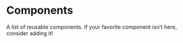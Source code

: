 # Components

A list of reusable components. If your favorite component isn’t here, consider adding it!
